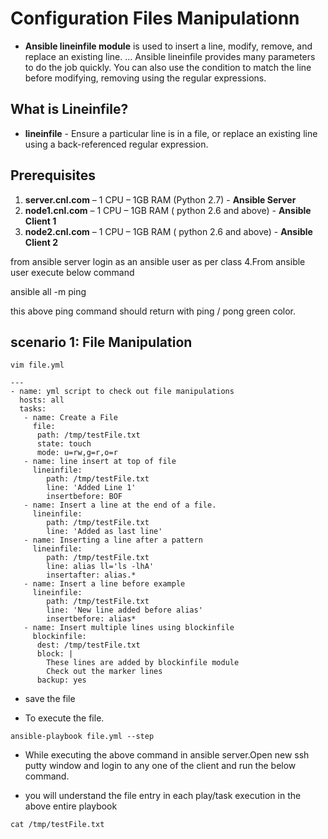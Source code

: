 # Configuration Files Manipulationn

- **Ansible lineinfile module** is used to insert a line, modify, remove, and replace an existing line. ... Ansible lineinfile provides many parameters to do the job quickly. You can also use the condition to match the line before modifying, removing using the regular expressions.


## What is Lineinfile?
- **lineinfile** - Ensure a particular line is in a file, or replace an existing line using a back-referenced regular expression.


## Prerequisites

1.	**server.cnl.com** – 1 CPU – 1GB RAM (Python 2.7) - **Ansible Server**
2.	**node1.cnl.com** – 1 CPU – 1GB RAM ( python 2.6 and above) - **Ansible Client 1**
3.	**node2.cnl.com** – 1 CPU – 1GB RAM ( python 2.6 and above) - **Ansible Client 2**

from ansible server login as an ansible user as per class 4.From ansible user execute below command

ansible all -m ping

this above ping command should return with ping / pong green color.





## scenario 1: File Manipulation


```
vim file.yml
```

```
---
- name: yml script to check out file manipulations
  hosts: all
  tasks:
   - name: Create a File
     file:
      path: /tmp/testFile.txt
      state: touch
      mode: u=rw,g=r,o=r
   - name: line insert at top of file
     lineinfile:
        path: /tmp/testFile.txt
        line: 'Added Line 1'
        insertbefore: BOF
   - name: Insert a line at the end of a file.
     lineinfile:
        path: /tmp/testFile.txt
        line: 'Added as last line'
   - name: Inserting a line after a pattern
     lineinfile:
        path: /tmp/testFile.txt
        line: alias ll='ls -lhA'
        insertafter: alias.*
   - name: Insert a line before example
     lineinfile:
        path: /tmp/testFile.txt
        line: 'New line added before alias'
        insertbefore: alias*
   - name: Insert multiple lines using blockinfile
     blockinfile:
      dest: /tmp/testFile.txt
      block: |
        These lines are added by blockinfile module
        Check out the marker lines
      backup: yes
```
- save the file

- To execute the file.

```
ansible-playbook file.yml --step
```



- While executing the above command in ansible server.Open new ssh putty window and login to any one of the client and run the below command.

- you will understand the file entry in each play/task execution in the above entire playbook
```
cat /tmp/testFile.txt
```
